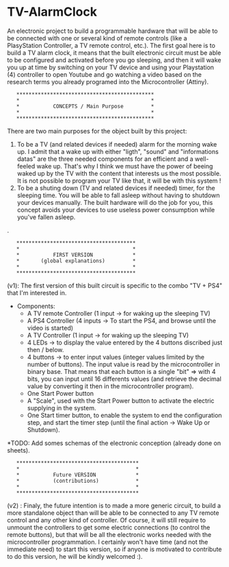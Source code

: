 # TV-AlarmClock
An electronic project to build a programmable hardware that will be able to be connected with one or several kind of remote controls (like a PlasyStation Controller, a TV remote control, etc.). The first goal here is to build a TV alarm clock, it means that the built electronic circuit must be able to be configured and activated before you go sleeping, and then it will wake you up at time by switching on your TV device and using your Playstation (4) controller to open Youtube and go watching a video based on the research terms you already programed into the Microcontroller (Attiny).


       *********************************************
       *                                           *
       *           CONCEPTS / Main Purpose         *
       *                                           *
       *********************************************


There are two main purposes for the object built by this project:
  1) To be a TV (and related devices if needed) alarm for the morning wake up. I admit that a wake up with either "ligth", "sound" and "informations datas" are the three needed components for an efficient and a well-feeled wake up. That's why I think we must have the power of beeing waked up by the TV with the content that interests us the most possible. It is not possible to program your TV like that, it will be with this system !
  2) To be a shuting down (TV and related devices if needed) timer, for the sleeping time. You will be able to fall asleep without having to shutdown your devices manually. The built hardware will do the job for you, this concept avoids your devices to use useless power consumption while you've fallen asleep.

.

       ***************************************
       *                                     *
       *           FIRST VERSION             *
       *       (global explanations)         *
       *                                     *
       ***************************************

(v1): The first version of this built circuit is specific to the combo "TV + PS4" that I'm interested in.



 - Components:
    - A TV remote Controller (1 input -> for waking up the sleeping TV)
    - A PS4 Controller (4 inputs -> To start the PS4, and browse until the video is started)
    - A TV Controller (1 input -> for waking up the sleeping TV)
    - 4 LEDs -> to display the value entered by the 4 buttons discribed just then / below.
    - 4 buttons -> to enter input values (integer values limited by the number of buttons). The input value is read by the microcontroller in binary base. That means that each button is a single "bit" => with 4 bits, you can input until 16 differents values (and retrieve the decimal value by converting it then in the microcontroller program).
    - One Start Power button
    - A "Scale", used with the Start Power button to activate the electric supplying in the system.
    - One Start timer button, to enable the system to end the configuration step, and start the timer step (until the final action -> Wake Up or Shutdown).


*TODO: Add somes schemas of the electronic conception (already done on sheets).


       ****************************************
       *                                      *
       *           Future VERSION             *
       *           (contributions)            *
       *                                      *
       ****************************************



(v2) : Finaly, the future intention is to made a more generic circuit, to build a more standalone object than will be able to be connected to any TV remote control and any other kind of controller. Of course, it will still require to unmount the controllers to get some electric connections (to control the remote buttons), but that will be all the electronic works needed with the microcontroller programmation. I certainly won't have time (and not the immediate need) to start this version, so if anyone is motivated to contribute to do this version, he will be kindly welcomed :).
